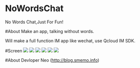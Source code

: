 # NoWordsChat
No Words Chat,Just For Fun!

#About
Make an app, talking without words.

Will make a full function IM app like wechat, use Qcloud IM SDK.

#Screen
![](https://github.com/szpnygo/NoWordsChat/blob/master/screen/1.jpg)
![](https://github.com/szpnygo/NoWordsChat/blob/master/screen/2.jpg)
![](https://github.com/szpnygo/NoWordsChat/blob/master/screen/3.jpg)
![](https://github.com/szpnygo/NoWordsChat/blob/master/screen/4.jpg)
![](https://github.com/szpnygo/NoWordsChat/blob/master/screen/5.jpg)
![](https://github.com/szpnygo/NoWordsChat/blob/master/screen/6.jpg)

#About Devloper
Neo (http://blog.smemo.info) 
